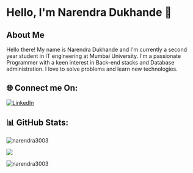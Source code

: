 # Hello, I'm Narendra Dukhande 👋

## About Me
<b4>Hello there! My name is Narendra Dukhande and I'm currently a second year student in IT engineering at Mumbai University.
I'm a passionate Programmer with a keen interest in Back-end stacks and Database administration. I love to solve problems and learn new technologies.<b4/>


## 🌐 Connect me On:
[![LinkedIn](https://img.shields.io/badge/LinkedIn-%230077B5.svg?logo=linkedin&logoColor=white)](https://www.linkedin.com/in/narendra-dukhande-96152a281)

## 📊 GitHub Stats:

<p><img  src="https://github-readme-stats.vercel.app/api?username=narendra3003&theme=dark&hide_border=false&include_all_commits=true&count_private=true" alt="narendra3003" /></p>


<p><img src="https://github-readme-streak-stats.herokuapp.com/?user=narendra3003&theme=dark&hide_border=false" /></p>

<p><img src="https://github-readme-stats.vercel.app/api/top-langs/?username=narendra3003&theme=dark&hide_border=false&include_all_commits=true&count_private=true&layout=compact" alt="narendra3003" /></p>

